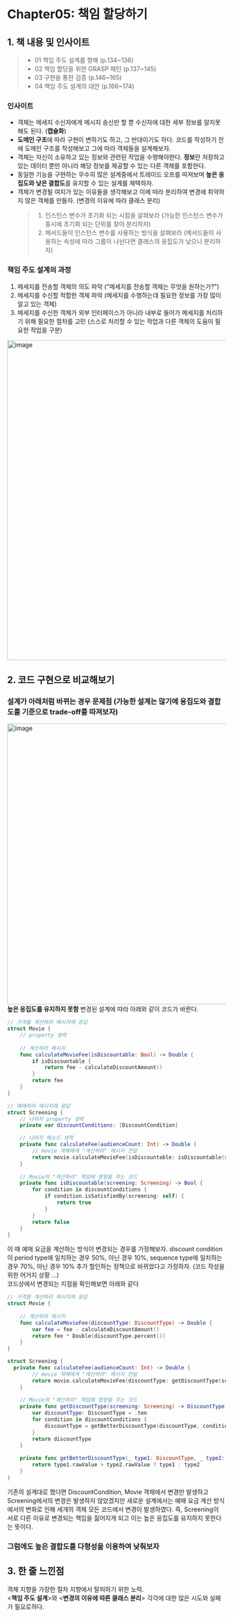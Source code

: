 # Chapter05: 책임 할당하기

## 1. 책 내용 및 인사이트
> - 01 책임 주도 설계를 향해 (p.134~136)
> - 02 책임 할당을 위한 GRASP 패턴 (p.137~145)
> - 03 구현을 통한 검증 (p.146~165)
> - 04 책임 주도 설계의 대안 (p.166~174)

### 인사이트
- 객체는 메세지 수신자에게 메시지 송신만 할 뿐 수신자에 대한 세부 정보를 알지못해도 된다. (**캡슐화**)
- **도메인 구조**에 따라 구현이 변하기도 하고, 그 반대이기도 하다. 코드를 작성하기 전에 도메인 구조를 작성해보고 그에 따라 객체들을 설계해보자.
- 객체는 자신이 소유하고 있는 정보와 관련된 작업을 수행해야한다. **정보**란 저장하고 있는 데이터 뿐만 아니라 해당 정보를 제공할 수 있는 다른 객체를 포함한다.
- 동일한 기능을 구현하는 무수히 많은 설계중에서 트레이드 오프를 따져보며 **높은 응집도와 낮은 결합도**를 유지할 수 있는 설계를 채택하자.
- 객체가 변경될 여지가 있는 이유들을 생각해보고 이에 따라 분리하여 변경에 취약하지 않은 객체를 만들자. (변경의 이유에 따라 클래스 분리)
  > 1. 인스턴스 변수가 초기화 되는 시점을 살펴보라 (가능한 인스턴스 변수가 동시에 초기화 되는 단위를 찾아 분리하자)
  > 2. 메서드들이 인스턴스 변수를 사용하는 방식을 살펴보라 (메서드들이 사용하는 속성에 따라 그룹이 나뉜다면 클래스의 응집도가 낮으니 분리하자)

### 책임 주도 설계의 과정
1. 메세지를 전송할 객체의 의도 파악 ("메세지를 전송할 객체는 무엇을 원하는가?")
2. 메세지를 수신할 적합한 객체 파악 (메세지를 수행하는데 필요한 정보를 가장 많이 알고 있는 객체)
3. 메세지를 수신한 객체가 외부 인터페이스가 아니라 내부로 들어가 메세지를 처리하기 위해 필요한 절차를 고민 (스스로 처리할 수 있는 작업과 다른 객체의 도움이 필요한 작업을 구분)

<img width="736" alt="image" src="https://github.com/HM4725/ObjectStudy/assets/26588989/9ed2e2d9-85ae-4617-93f4-94173cde6fd7">


## 2. 코드 구현으로 비교해보기
### 설계가 아래처럼 바뀌는 경우 문제점 (가능한 설계는 많기에 응집도와 결합도를 기준으로 trade-off를 따져보자)
<img width="646" alt="image" src="https://github.com/HM4725/ObjectStudy/assets/26588989/2ae0c9a5-db8a-4205-9b01-fbc745d2feaa"><br/>
**높은 응집도를 유지하지 못함**
변경된 설계에 따라 아래와 같이 코드가 바뀐다.
```swift
// 가격을 계산하라 메시지에 응답
struct Movie {
    // property 생략
    
    // 계산하라 메시지
    func calculateMovieFee(isDiscountable: Bool) -> Double {
        if isDiscountable {
            return fee - calculateDiscountAmount()
        }
        return fee
    }
}

// 예매하라 메시지에 응답
struct Screening {
    // 나머지 property 생략
    private var discountConditions: [DiscountCondition]

    // 나머지 메소드 생략
    private func calculateFee(audienceCount: Int) -> Double {
        // movie 객체에게 "계산하라" 메시지 전달
        return movie.calculateMovieFee(isDiscountable: isDiscountable(screening: self)) * Double(audienceCount)
    }
    
    // Movie의 "계산하라" 책임에 영향을 주는 코드
    private func isDiscountable(screening: Screening) -> Bool {
        for condition in discountConditions {
            if condition.isSatisfiedBy(screening: self) {
                return true
            }
        }
        return false
    }
}
```
이 때 예매 요금을 계산하는 방식이 변경되는 경우를 가정해보자.
discount condition이 period type에 일치하는 경우 50%, 아닌 경우 10%, sequence type에 일치하는 경우 70%, 아닌 경우 10% 추가 할인하는 정책으로 바뀌었다고 가정하자. (코드 작성을 위한 어거지 상황 ...)<br/>
코드상에서 변경되는 지점을 확인해보면 아래와 같다
```swift
// 가격을 계산하라 메시지에 응답
struct Movie {
    
    // 계산하라 메시지
    func calculateMovieFee(discountType: DiscountType) -> Double {
        var fee = fee - calculateDiscountAmount()
        return fee * Double(discountType.percent())
    }
}

struct Screening {
  private func calculateFee(audienceCount: Int) -> Double {
        // movie 객체에게 "계산하라" 메시지 전달
        return movie.calculateMovieFee(discountType: getDiscountType(screening: self)) * Double(audienceCount)
    }
    
    // Movie의 "계산하라" 책임에 영향을 주는 코드
    private func getDiscountType(screening: Screening) -> DiscountType {
        var discountType: DiscountType = .ten
        for condition in discountConditions {
            discountType = getBetterDiscountType(discountType, condition.getDiscountPercent(screening: self))
        }
        return discountType
    }
    
    private func getBetterDiscountType(_ type1: DiscountType, _ type2: DiscountType) -> DiscountType {
        return type1.rawValue > type2.rawValue ? type1 : type2
    }
}
```
기존의 설계대로 했다면 DiscountCondition, Movie 객체에서 변경만 발생하고 Screening에서의 변경은 발생하지 않았겠지만 새로운 설계에서는 예매 요금 계산 방식에서의 변화로 인해 세개의 객체 모든 코드에서 변경이 발생하였다.
즉, Screening이 서로 다른 이유로 변경되는 책임을 짊어지게 되고 이는 높은 응집도를 유지하지 못한다는 뜻이다.

### 그럼에도 높은 결합도를 다형성을 이용하여 낮춰보자

## 3. 한 줄 느낀점
객체 지향을 가장한 절차 지향에서 탈피하기 위한 노력. <br/>
<**책임 주도 설계**>와 <**변경의 이유에 따른 클래스 분리**> 각각에 대한 많은 시도와 실패가 필요로하다.
